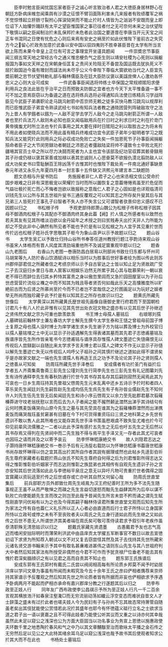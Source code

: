 <!-- { "loadSidebar": true } -->
　　臣李时勉言臣闻忧国忘家者臣子之诚心听言致治者人君之大徳臣身居林野心在朝廷方卧病床帷忽闻乘舆有沙漠之征恨不臂羽面陈利害未几来报者有败绩覆军之祸不觉惊悸起立肝肠寸裂拊心挥涙恸哭而不能止扵时人情皆为之汹汹不安既而皇上即位诏下人始懽忻踊跃有太平之望臣惟国家之事已往者付之无可奈何未来之治伏望陛下敬慎以嗣之臣闻制治扵未乱保邦扵未危者此治国之要道昔在李唐当开元天宝之间正车书混同之日使有忧危之心则后来焉有安史之祸至扵如此伏惟陛下鉴前古之失究方今之留心扵政务加意扵武备以安中国以驭四夷则不胜幸甚臣昔在太学有所当言欲上陈而未果今幸皇上正位有可言之事理宜开坐谨具题闻
　　一件崇奬忠节事臣闻三纲五常天地之常经古今之通义惟忠梗负气之臣生则以靖安社稷为心死则以捐躯报国为事如文天祥之在宋朝身任匡复之责间关险阻无不备尝及国运既去犹执死义不屈扵敌国迨今虽有赠封而諡法尚未尽乎公义今幸陛下尊临大寳欲劝当代之人臣宜先奬前朝之忠节伏望特勅礼部与翰林儒臣及在廷大臣防议褒以美諡庻俾人心激劝各怀忠义之心则大业可成矣
　　一件武备事臣闻选将帅练士卒保国之常规顺隂阳求便利用兵之良法此皆在乎治平之日而预致夫防御之宜者也方今天下太平惟备邉一事不可不加之意焉臣窃以为备邉之道在选将练兵选将必得通知兵法使日练精兵习学战阵臣见今武臣子弟袭职论走马跳沟射箭中否京师无赖之徒多买快马教习跳沟以规厚利而已臣惟武臣子弟宜令熟读武经七书如有知兵法者教之通晓团营列阵破敌攻守之法为上昔人有学劔者以劔为一人敌不足学去学万人敌今之走马跳沟射箭正所谓一人敌者也至扵兵法万人敌则未必知也臣又闻临敌用兵在扵日时之利求日时之利在扵竒门黄帝擒蚩尤时所立法也专扵兵事用之其大要在择时日隂阳之利以取胜古之为将未有不用此者如使晓兵法而不用此虽有精兵终难成功宜令武臣子弟年少聪明者学习之既知兵法又能究扵此则用兵之际必収成功免败亡之失矣一件加恩死节子孙事臣闻捐躯殒命者臣子之大节闵劳録功者朝廷之沛恩近者彊敌陆梁将帅不谨致令士卒败北死扵疆埸其官员士卒之所以尽力决鬪而死者为人主也宜令该部及纪功官収葬其骸骨録用其子孙或仍禄以褒其家善或加禄以表其忠诚则人心思奋莫不欲报仇漠北翦防敌人以成大功矣史书曰雪耻酬百王除凶荡千古惟其时也惟陛下裁处焉一件南北通好事缺景泰元年进又永乐九年夏四月本一封言事十五件缺又洪熈元年建言本二缺题防
　　题文丞相与升叟书防后
　　务施报者非仁人君子之心也宋丞相文信公受命扵国步艰难之日非有深恩极宠以荣耀扵当时而所以圗恢复之意葢惓惓焉虽至扵危促而气益壮极扵死亡而心不悔者岂欲以致报称之意哉仁人君子之心固如是也详观临清司训钱先生以公所与其五世祖升叟书三通反覆观之可以知其志之所存矣升叟其后与其兄弟三人皆死扵王事孔子曰智者不失人亦不失言公又可谓智者欤景仰忠义感叹不已因题以归之
　　书松根子传
　　予观吏部侍郎萧山魏公为松根子传称松根子因其母不御酒肉松根子与其配亦不御酒肉终其身此葢【阙】扵人情之所感者有以致然也若夫其友有见其所嗜淡泊欲以金丹延年之术授之则曰贫贱寿夭出扵天非人力所能为却之不受此非中心确然有所见者不能也予扵是有以见松根之为人宜乎其见重扵世而传扵远也松根子姓孙氏字思敬其子枢今为象山县尹以示予故题以归之
　　题山谷书
　　太学生吴汇以予致仕归持山谷所书奉答任道州教授行题江亭韵诗来观山谷书虽宋人体格而有晋人风度其清劲端重他所不及诚足寳重观毕题以归之
　　题香山九老图后
　　右香山九老图一巻唐防昌白居易以刑部尚书致仕归东都与怀州司马胡杲等九人防扵香山饮酒赋诗以相乐当时以为胜事后世好事者绘为图以传此则苏州郡倅邵君信之所藏者信之考绩京师以示予自古宦达之士皆以知止足为贤故疏广受二子去汉庭归乡里日与故人賔客以相娱乐泊然无所累乎其心其与耽慕荣利一朝以衰老不得已而辞位去归其乡矜恃其富贵之身以傲忽里闾而又急扵园田屋室以为子孙后世虑营营扵流俗尘襍之中而不知其为贱且辱者贤否何如哉此乐天之高懐雅度所以旷絶前古而为后贤之所慕尚至扵今而不已者岂不宜哉信之之扵图画足以为玩好之娱者举无所尚而独珍藏乎此予扵是有以知其志之所存也故识以归之
　　题黄氏所藏先世像后
　　太学黄深以其所藏黄氏歴世祖先画像自唐御史里行府君而下至国朝检讨君凡十有八人扵此非惟有以见其先世出处衣冠文物之盛亦有以见其后世子孙继述之贤伟然文献之宗为可重也歆羡歆羡
　　书王博士母孺人墓铭后
　　右琅琊刘孺人墓碑铭前翰林学士兼左春坊大学士解先生撰今太学生泰和王慥之曾祖母前国子博士复原之母也孺人没时博士为庠学诸生求乡先生谢子方为铭以葬及博士为外校官归以孺人墓铭埋之土中无以显示子孙适遇解先生得表诸其墓而其先君子志徳甫墓铭及族谱序皆先生所作皆亲笔书今志徳甫铭与谱序具存惟孺人碑文墨迹亡失慥痛恨无以传视后人尝録副以自随比来太学求予言夫博士君以孺人之碑文不作无以显示子孙慥以解先生墨迹亡失无以传视后人呜呼父子祖孙之间其慎扵继述之道如此得不谓贤矣乎是亦故家文献之一端也先生谓孺人有再造王氏之功予不及论论其子孙之贤则孺人之徳善从可知矣
　　防周珏所藏先世手泽巻后
　　安成儒者有功扵圣门有益扵后学者五人齐斋集斋鲁斋三彭先生公瑾刘先生行简李先生也三彭先生有礼记图纂刘先生有诗传通释李先生有春秋防通行扵世今其书存其名存其后嗣则寂然无闻焉此其为可哀也一日乡生周珏持其先曽祖父啓周先生元末乱离中还乡五诗示予扵时和者四人莘乐吴先生闻廷刘先生嗣哲赵先生成均伍先生呉先生有子有孙皆业儒赵先生不知何许人刘先生伍先生皆无后矣闻廷先生和诗小序云啓周又以余力至先妣郡君墓次翦薙榛莽进守坟老翁抚慰以言而后去为人子者闻之能不赧然颡泚澘然出涕乎其诗结句有云何时携麦饭痛哭向山原今先生之墓与其先茔具在谁其为之翦薙榛莽澘然而出涕携麦饭而痛哭哉珏虽贫窘甚有旧墓在今下村可货得重资珏曰三贤之地科第之乡先世有遗训不敢以售人此其所难也又能存其先世手泽书策虽厯艰虞不致失坠尤难也扵今可仰见前辈风流儒雅之一二者以此此予深有感扵五先生之无后也吁五先生之无后然以其书存焉又得列在先贤祠中而二先生独不得与焉平生手泽又无一存者此其尤可哀者也因珏之请而并及之以寄予哀云
　　防李怀琳嵇康絶交书
　　故人刘隠君志达之子灏持唐怀琳嵇康絶交书一巻示予后有元汤垕右载防以为怀琳仿嵇康书葢唐世嵇康书尚存故怀琳得以仿之宜其高出扵其所自作者其説有据理或然也此帖乡先逹彭伯圻先生尊府家藏者右载题扵燕山张氏不知先生尊府自何得之后为刘君惟彰所得志达又得之惟彰惟彰伯圻姻家子而志达则惟彰之族昆弟也其相传有自观先生遗训子孙之言亦安知其后世流落如此此与李徳裕平泉庄之意无以异吁凡物可贵重扵世者偶得之固宜寳藏以资玩适至扵传之后世或存或亡亦听其自然又何留心哉
　　防周氏世直堂集后
　　前兵部职方员外郎致仕周先生岐鳯为汉王府纪善时王所为多不法先生随事规正王虽不从而严敬惮之而疎之先生言益切遂怒而黜先生益肆其所为后卒以谋不轨败亡向使能聼先生言而改之则岂至此哉予昔闻先生所言未尝不矜而诵之谓先生赋性刚直学问优裕有以为之也及今得其嗣子翰林侍读君所集世直堂文观而后知先生所为家法之传有自也葢仁义礼乐所以正人心者必由直道而后行士君子所恃以立身国家所恃以立政茍或悖之未有不至丧败者夫以周氏之先立身行道如此而先生继之又如此传之后世不患无人所谓世济其美者端在周氏矣可敬可羡侍读君求予叙引年老疾作虽沗清职殊无清思姑识以归之
　　题戴氏家藏先贤遗墨
　　古愚戴君予友也志气高迈而嗜闲安拙际明时而薄荣利洪武中由县庠贡太学擢五军断事官不数日以故去宣徳初诏下求贤为所知荐入朝试以文不对又复去窃尝怪其然及其子去伐持其先世所藏宋元诸名贤交游书翰来示予其中有取名甚亷难进甚伟之语则东山先生与其八世祖府判大中者然后知其家法有所授受非偶然也今君不可作而予犹贪禄尸位垂老不能去其有愧扵君深矣腼顔识之有以见君之高而自责其不知止也
　　题东郭王氏族谱后
　　安成东郭有王氏郭村有戴氏二氏尝以阀阅相高每有所论质乡邦莫不闻予时幼居泮庠以学问文章为事虽有所闻而未暇究及今五十余年王氏之彦曰俨相者膺荐来京师持其家谱示予反覆观之然后知其先世之所论质者皆有所据而非妄也俨相欲求予序遇予卧病两月不能起而俨相亦承命有嘉兴郡庠分教之行遂题其后以归之
　　防李布政至正妓人行
　　同年友广西布政使李公昌祺示予所为至正妓人行凡一千二百余言观其横放浩汗如春泉注壑瀺□而无穷流丽动荡如纎云浮空变态而难状自昔文人才士辞藻之盛未有过扵此者也嗟夫妓人今为民妇有子与孙尚不忘其故态常持箫管自随虽老矣出其伎犹能使公赏惜若此况扵其盛年也耶今有怀徳蕴义砥行立名之士欲求当道之君子出一语以褒嘉之且不可得此妓者乃能使公听其议而又重之以诗亦何其幸哉虽然此未足以窥公之浅深也公为方面大臣固当以功名事业为务宣上恩徳以施惠政使夫环数千里之地悉陶扵春风和气之中乃以其文章黼黻至治而歌咏太平播之金石传之无穷然后足以见公之大此特其绪余耳乌足以窥公浅深也哉予故书其后使观者知求公扵其大而不在此也
　　书杨处士墓铭后
